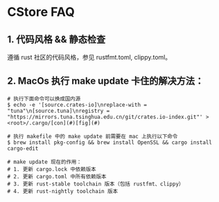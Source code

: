 # CStore FAQ
## 1. 代码风格 && 静态检查

遵循 rust 社区的代码风格，参见 rustfmt.toml, clippy.toml。

## 2. MacOs 执行 make update 卡住的解决方法：

   ```shell
# 执行下面命令可以换成国内源
$ echo -e '[source.crates-io]\nreplace-with = "tuna"\n[source.tuna]\nregistry = "https://mirrors.tuna.tsinghua.edu.cn/git/crates.io-index.git"' > <root>/.cargo/[con](#)[fig](#)

# 执行 makefile 中的 make update 前需要在 mac 上执行以下命令
$ brew install pkg-config && brew install OpenSSL && cargo install cargo-edit

# make update 现在的作用：
# 1. 更新 cargo.lock 中依赖版本
# 2. 更新 cargo.toml 中所有依赖版本
# 3. 更新 rust-stable toolchain 版本（包括 rustfmt、clippy）
# 4. 更新 rust-nightly toolchain 版本
   ```

